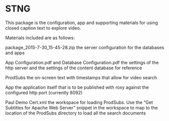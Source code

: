 # STNG

This package is the configuration, app and supporting materials for using closed caption text to explore video.

Materials included are as follows:

package_2015-7-30_15-45-28.zip
the server configuration for the databases and apps

App Configuration.pdf and Database Configuration.pdf
the settings of the http server and the settings of the content database for reference

ProdSubs
the on-screen text with timestamps that allow for video search

App
the application itself that is to be published with roxy against the configured http port (currently 8092)

Paul Demo Cert.xml
the workspace for loading ProdSubs. Use the “Get Subtitles for Apache Web Server” snippet in the workspace to map to the location of the ProdSubs directory to load all the search documents
